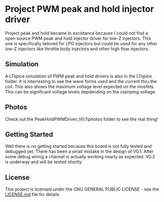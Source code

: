 # Project PWM peak and hold injector driver
Project peak and hold became in excistance because I could not find a open source PWM peak and hold injector driver for low-Z injectors. This one is specifically tailored for LPG injectors but could be used for any other low-Z injectors like throttle body injectors and other high flow injectors. 

## Simulation	
A LTspice simulation of PWM peak and hold drivers is also in the LTspice folder. It is interresting to see the wave forms used and the current thru the coil. This also shows the maximum voltage level expected on the mosfets. This can be significant voltage levels depdending on the clamping voltage.  

## Photos
Check out the PeakHoldPWMDriver_V0.1\photos folder to see the real thing! 

## Getting Started
Well there is no getting started because this board is not fully tested and debugged yet. There has been a small mistake in the design of V0.1. After some debug wiring a channel is actually working nearly as expected. V0.2 is underway and will be tested shortly. 

## License
This project is licensed under the GNU GENERAL PUBLIC LICENSE - see the [LICENSE.md](LICENSE.md) file for details